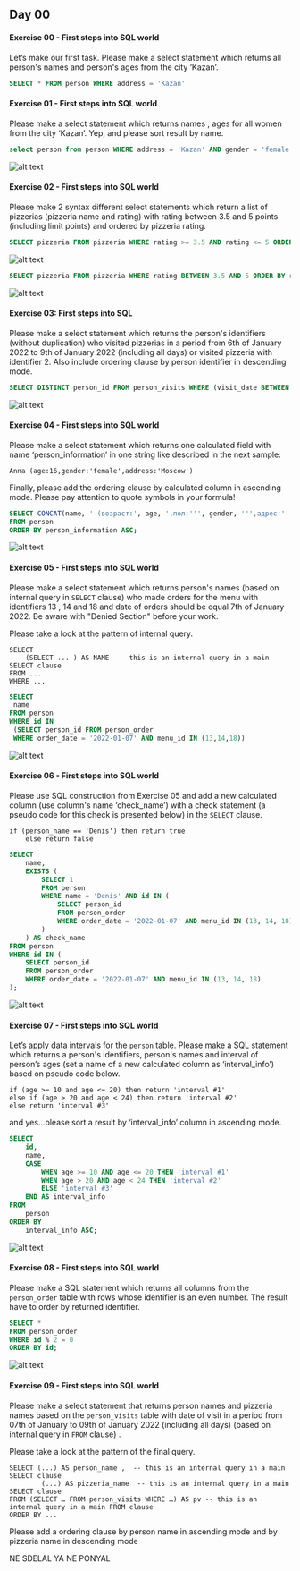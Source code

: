 ## Day 00

#### Exercise 00 - First steps into SQL world
Let’s make our first task. Please make a select statement which returns all person's names and person's ages from the city ‘Kazan’.

```sql
SELECT * FROM person WHERE address = 'Kazan'
```

#### Exercise 01 - First steps into SQL world
Please make a select statement which returns names , ages for all women from the city ‘Kazan’. Yep, and please sort result by name.

```sql
select person from person WHERE address = 'Kazan' AND gender = 'female'
```

![alt text](task1.jpg)

#### Exercise 02 - First steps into SQL world
Please make 2 syntax different select statements which return a list of pizzerias (pizzeria name and rating) with rating between 3.5 and 5 points (including limit points) and ordered by pizzeria rating.

```sql
SELECT pizzeria FROM pizzeria WHERE rating >= 3.5 AND rating <= 5 ORDER BY rating DESC;
```
![alt text](photo_2025-01-18_10-10-07.jpg)

```sql
SELECT pizzeria FROM pizzeria WHERE rating BETWEEN 3.5 AND 5 ORDER BY rating DESC;
```
![alt text](photo_2025-01-18_10-11-11.jpg)

#### Exercise 03: First steps into SQL
Please make a select statement which returns the person's identifiers (without duplication) who visited pizzerias in a period from 6th of January 2022 to 9th of January 2022 (including all days) or visited pizzeria with identifier 2. Also include ordering clause by person identifier in descending mode.

```sql
SELECT DISTINCT person_id FROM person_visits WHERE (visit_date BETWEEN '2022-01-06' AND '2022-01-09') OR (pizzeria_id = 2) ORDER BY person_id DESC;
```
![alt text](t3.jpg)

#### Exercise 04 - First steps into SQL world
Please make a select statement which returns one calculated field with name ‘person_information’ in one string like described in the next sample:

`Anna (age:16,gender:'female',address:'Moscow')`

Finally, please add the ordering clause by calculated column in ascending mode.
Please pay attention to quote symbols in your formula!

```sql
SELECT CONCAT(name, ' (возраст:', age, ',пол:''', gender, ''',адрес:''', address, ''')') AS person_information
FROM person
ORDER BY person_information ASC;
```
![alt text](t4.jpg)

#### Exercise 05 - First steps into SQL world
Please make a select statement which returns person's names (based on internal query in `SELECT` clause) who made orders for the menu with identifiers 13 , 14 and 18 and date of orders should be equal 7th of January 2022. Be aware with "Denied Section" before your work.

Please take a look at the pattern of internal query.

    SELECT 
	    (SELECT ... ) AS NAME  -- this is an internal query in a main SELECT clause
    FROM ...
    WHERE ...

```sql
SELECT 
 name 
FROM person 
WHERE id IN 
 (SELECT person_id FROM person_order
 WHERE order_date = '2022-01-07' AND menu_id IN (13,14,18))
 ```
 ![alt text](t5.jpg)

 #### Exercise 06 - First steps into SQL world
Please use SQL construction from Exercise 05 and add a new calculated column (use column's name ‘check_name’) with a check statement (a pseudo code for this check is presented below) in the `SELECT` clause.

    if (person_name == 'Denis') then return true
        else return false

```sql
SELECT 
    name,
    EXISTS (
        SELECT 1 
        FROM person 
        WHERE name = 'Denis' AND id IN (
            SELECT person_id 
            FROM person_order 
            WHERE order_date = '2022-01-07' AND menu_id IN (13, 14, 18)
        )
    ) AS check_name
FROM person 
WHERE id IN (
    SELECT person_id 
    FROM person_order 
    WHERE order_date = '2022-01-07' AND menu_id IN (13, 14, 18)
);
```
![alt text](t6.jpg)

#### Exercise 07 - First steps into SQL world
Let’s apply data intervals for the `person` table. 
Please make a SQL statement which returns a person's identifiers, person's names and interval of person’s ages (set a name of a new calculated column as ‘interval_info’) based on pseudo code below. 

    if (age >= 10 and age <= 20) then return 'interval #1'
    else if (age > 20 and age < 24) then return 'interval #2'
    else return 'interval #3'

and yes...please sort a result by ‘interval_info’ column in ascending mode.

```sql
SELECT 
    id, 
    name, 
    CASE 
        WHEN age >= 10 AND age <= 20 THEN 'interval #1'
        WHEN age > 20 AND age < 24 THEN 'interval #2'
        ELSE 'interval #3'
    END AS interval_info
FROM 
    person
ORDER BY 
    interval_info ASC;
```
![alt text](t7.jpg)

#### Exercise 08 - First steps into SQL world
Please make a SQL statement which returns all columns from the `person_order` table with rows whose identifier is an even number. The result have to order by returned identifier.

```sql
SELECT * 
FROM person_order
WHERE id % 2 = 0
ORDER BY id;
```
![alt text](t8.jpg)

#### Exercise 09 - First steps into SQL world
Please make a select statement that returns person names and pizzeria names based on the `person_visits` table with date of visit in a period from 07th of January to 09th of January 2022 (including all days) (based on internal query in `FROM` clause) .


Please take a look at the pattern of the final query.

    SELECT (...) AS person_name ,  -- this is an internal query in a main SELECT clause
            (...) AS pizzeria_name  -- this is an internal query in a main SELECT clause
    FROM (SELECT … FROM person_visits WHERE …) AS pv -- this is an internal query in a main FROM clause
    ORDER BY ...

Please add a ordering clause by person name in ascending mode and by pizzeria name in descending mode
 
 NE SDELAL YA NE PONYAL